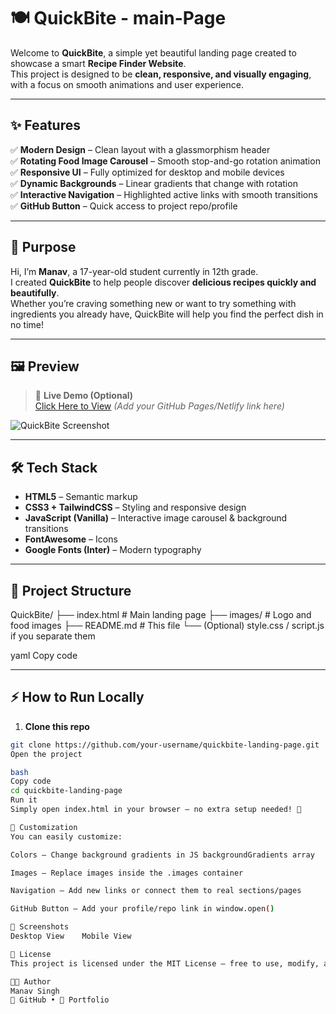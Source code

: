 # 🍽️ QuickBite - main-Page  

Welcome to **QuickBite**, a simple yet beautiful landing page created to showcase a smart **Recipe Finder Website**.  
This project is designed to be **clean, responsive, and visually engaging**, with a focus on smooth animations and user experience.

---

## ✨ Features  

✅ **Modern Design** – Clean layout with a glassmorphism header  
✅ **Rotating Food Image Carousel** – Smooth stop-and-go rotation animation  
✅ **Responsive UI** – Fully optimized for desktop and mobile devices  
✅ **Dynamic Backgrounds** – Linear gradients that change with rotation  
✅ **Interactive Navigation** – Highlighted active links with smooth transitions  
✅ **GitHub Button** – Quick access to project repo/profile  

---

## 🎯 Purpose  

Hi, I’m **Manav**, a 17-year-old student currently in 12th grade.  
I created **QuickBite** to help people discover **delicious recipes quickly and beautifully**.  
Whether you’re craving something new or want to try something with ingredients you already have, QuickBite will help you find the perfect dish in no time!  

---

## 🖼️ Preview  

> 🚀 **Live Demo (Optional)**  
> [Click Here to View](https://manav-0n-site.github.io/Recipe-Finder/) *(Add your GitHub Pages/Netlify link here)*  

![QuickBite Screenshot](images/logo.png)

---

## 🛠️ Tech Stack  

- **HTML5** – Semantic markup  
- **CSS3 + TailwindCSS** – Styling and responsive design  
- **JavaScript (Vanilla)** – Interactive image carousel & background transitions  
- **FontAwesome** – Icons  
- **Google Fonts (Inter)** – Modern typography  

---

## 📂 Project Structure  

QuickBite/
├── index.html # Main landing page
├── images/ # Logo and food images
├── README.md # This file
└── (Optional) style.css / script.js if you separate them

yaml
Copy code

---

## ⚡ How to Run Locally  

1. **Clone this repo**  
```bash
git clone https://github.com/your-username/quickbite-landing-page.git
Open the project

bash
Copy code
cd quickbite-landing-page
Run it
Simply open index.html in your browser – no extra setup needed! 🎉

🎨 Customization
You can easily customize:

Colors – Change background gradients in JS backgroundGradients array

Images – Replace images inside the .images container

Navigation – Add new links or connect them to real sections/pages

GitHub Button – Add your profile/repo link in window.open()

📸 Screenshots
Desktop View	Mobile View

📜 License
This project is licensed under the MIT License – free to use, modify, and share.

👨‍💻 Author
Manav Singh
🔗 GitHub • 💼 Portfolio
